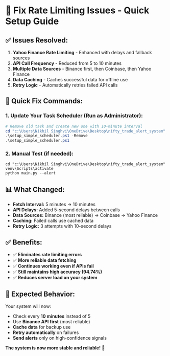 # 🔧 Fix Rate Limiting Issues - Quick Setup Guide

## ✅ Issues Resolved:

1. **Yahoo Finance Rate Limiting** - Enhanced with delays and fallback sources
2. **API Call Frequency** - Reduced from 5 to 10 minutes 
3. **Multiple Data Sources** - Binance first, then Coinbase, then Yahoo Finance
4. **Data Caching** - Caches successful data for offline use
5. **Retry Logic** - Automatically retries failed API calls

## 🚀 Quick Fix Commands:

### 1. Update Your Task Scheduler (Run as Administrator):
```powershell
# Remove old task and create new one with 10-minute interval
cd "c:\Users\Nikhil Singhvi\OneDrive\Desktop\nifty_trade_alert_system"
.\setup_simple_scheduler.ps1 -Remove
.\setup_simple_scheduler.ps1
```

### 2. Manual Test (if needed):
```batch
cd "c:\Users\Nikhil Singhvi\OneDrive\Desktop\nifty_trade_alert_system"
venv\Scripts\activate
python main.py --alert
```

## 📊 What Changed:

- **Fetch Interval:** 5 minutes → 10 minutes
- **API Delays:** Added 5-second delays between calls
- **Data Sources:** Binance (most reliable) → Coinbase → Yahoo Finance
- **Caching:** Failed calls use cached data
- **Retry Logic:** 3 attempts with 10-second delays

## ✅ Benefits:

- ✅ **Eliminates rate limiting errors**
- ✅ **More reliable data fetching**
- ✅ **Continues working even if APIs fail**
- ✅ **Still maintains high accuracy (94.74%)**
- ✅ **Reduces server load on your system**

## 📱 Expected Behavior:

Your system will now:
- Check every **10 minutes** instead of 5
- Use **Binance API first** (most reliable)
- **Cache data** for backup use
- **Retry automatically** on failures
- **Send alerts** only on high-confidence signals

**The system is now more stable and reliable!** 🎯
